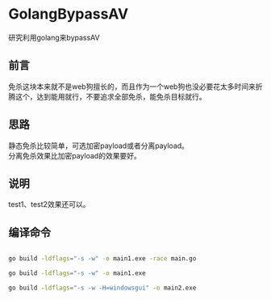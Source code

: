 # GolangBypassAV
研究利用golang来bypassAV

## 前言
免杀这块本来就不是web狗擅长的，而且作为一个web狗也没必要花太多时间来折腾这个，达到能用就行，不要追求全部免杀，能免杀目标就行。


## 思路
静态免杀比较简单，可选加密payload或者分离payload。  
分离免杀效果比加密payload的效果要好。

## 说明
test1、test2效果还可以。





## 编译命令

```bash

go build -ldflags="-s -w" -o main1.exe -race main.go

go build -ldflags="-s -w" -o main1.exe

go build -ldflags="-s -w -H=windowsgui" -o main2.exe

```
